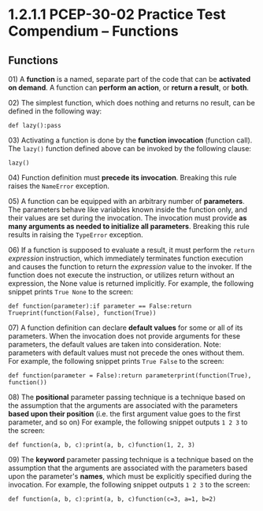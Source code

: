 # 1.2.1.1 PCEP-30-02 Practice Test Compendium – Functions

## Functions

01\) A **function** is a named, separate part of the code that can be **activated on demand**. A function can **perform an action**, or **return a result**, or **both**.

02\) The simplest function, which does nothing and returns no result, can be defined in the following way:

`def lazy():pass`

03\) Activating a function is done by the **function invocation** (function call). The `lazy()` function defined above can be invoked by the following clause:

`lazy()`

04\) Function definition must **precede its invocation**. Breaking this rule raises the `NameError` exception.

05\) A function can be equipped with an arbitrary number of **parameters**. The parameters behave like variables known inside the function only, and their values are set during the invocation. The invocation must provide **as many arguments as needed to initialize all parameters**. Breaking this rule results in raising the `TypeError` exception.

06\) If a function is supposed to evaluate a result, it must perform the `return` _expression_ instruction, which immediately terminates function execution and causes the function to return the _expression_ value to the invoker. If the function does not execute the instruction, or utilizes return without an expression, the None value is returned implicitly. For example, the following snippet prints `True None` to the screen:

`def function(parameter):if parameter == False:return Trueprint(function(False), function(True))`

07\) A function definition can declare **default values** for some or all of its parameters. When the invocation does not provide arguments for these parameters, the default values are taken into consideration. Note: parameters with default values must not precede the ones without them. For example, the following snippet prints `True False` to the screen:

`def function(parameter = False):return parameterprint(function(True), function())`

08\) The **positional** parameter passing technique is a technique based on the assumption that the arguments are associated with the parameters **based upon their position** (i.e. the first argument value goes to the first parameter, and so on) For example, the following snippet outputs `1 2 3` to the screen:

`def function(a, b, c):print(a, b, c)function(1, 2, 3)`

09\) The **keyword** parameter passing technique is a technique based on the assumption that the arguments are associated with the parameters based upon the parameter's **names**, which must be explicitly specified during the invocation. For example, the following snippet outputs `1 2 3` to the screen:

`def function(a, b, c):print(a, b, c)function(c=3, a=1, b=2)`


